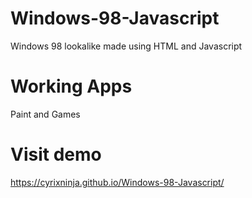 # Windows-98-Javascript
Windows 98 lookalike made using HTML and Javascript
# Working Apps
Paint and Games
# Visit demo
https://cyrixninja.github.io/Windows-98-Javascript/
